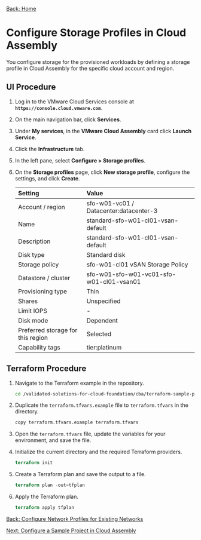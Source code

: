 [Back: Home](README.md)

# Configure Storage Profiles in Cloud Assembly

You configure storage for the provisioned workloads by defining a storage profile in Cloud Assembly for the specific cloud account and region.

## UI Procedure

1. Log in to the VMware Cloud Services console at **`https://console.cloud.vmware.com`**.

2. On the main navigation bar, click **Services**.

3. Under **My services**, in the **VMware Cloud Assembly** card click **Launch Service**.

4. Click the **Infrastructure** tab.

5. In the left pane, select **Configure > Storage profiles**.

6. On the **Storage profiles** page, click **New storage profile**, configure the settings, and click **Create**.

   | **Setting**                       | **Value**                                |
   | :-                                | :-                                       |
   | Account / region                  | sfo-w01-vc01 / Datacenter:datacenter-3   |
   | Name                              | standard-sfo-w01-cl01-vsan-default       |
   | Description                       | standard-sfo-w01-cl01-vsan-default       |
   | Disk type                         | Standard disk                            |
   | Storage policy                    | sfo-w01-cl01 vSAN Storage Policy         |
   | Datastore / cluster               | sfo-w01-sfo-w01-vc01-sfo-w01-cl01-vsan01 |
   | Provisioning type                 | Thin                                     |
   | Shares                            | Unspecified                              |
   | Limit IOPS                        | -                                        |
   | Disk mode                         | Dependent                                |
   | Preferred storage for this region | Selected                                 |
   | Capability tags                   | tier:platinum                            |

## Terraform Procedure

1. Navigate to the Terraform example in the repository.

   ```bash
   cd /validated-solutions-for-cloud-foundation/cba/terraform-sample-project/09-cloud-assembly-storage-profile
   ```

2. Duplicate the `terraform.tfvars.example` file to `terraform.tfvars` in the directory.

   ```bash
   copy terraform.tfvars.example terraform.tfvars
   ```

3. Open the `terraform.tfvars` file, update the variables for your environment, and save the file.

4. Initialize the current directory and the required Terraform providers.

   ```terraform
   terraform init
   ```

5. Create a Terraform plan and save the output to a file.

   ```terraform
   terraform plan -out=tfplan
   ```  

6. Apply the Terraform plan.

   ```terraform
   terraform apply tfplan
   ```

[Back: Configure Network Profiles for Existing Networks](8-configure-network-profile.md)

[Next: Configure a Sample Project in Cloud Assembly](10-configure-project.md)

